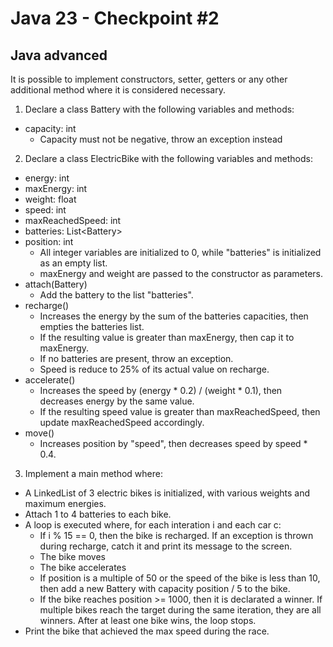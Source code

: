 # Java 23 - Checkpoint #2
## Java advanced
It is possible to implement constructors, setter, getters or any other additional method where it is considered necessary.
1. Declare a class Battery with the following variables and methods:
- capacity: int
  - Capacity must not be negative, throw an exception instead
 
2. Declare a class ElectricBike with the following variables and methods:
- energy: int
- maxEnergy: int
- weight: float
- speed: int
- maxReachedSpeed: int
- batteries: List\<Battery\>
- position: int
  - All integer variables are initialized to 0, while "batteries" is initialized as an empty list.
  - maxEnergy and weight are passed to the constructor as parameters.
- attach(Battery)
  - Add the battery to the list "batteries".
- recharge()
  - Increases the energy by the sum of the batteries capacities, then empties the batteries list.
  - If the resulting value is greater than maxEnergy, then cap it to maxEnergy.
  - If no batteries are present, throw an exception.
  - Speed is reduce to 25% of its actual value on recharge.
- accelerate()
  - Increases the speed by (energy * 0.2) / (weight * 0.1), then decreases energy by the same value.
  - If the resulting speed value is greater than maxReachedSpeed, then update maxReachedSpeed accordingly.
- move()
  - Increases position by "speed", then decreases speed by speed * 0.4.
  
3. Implement a main method where:
- A LinkedList of 3 electric bikes is initialized, with various weights and maximum energies.
- Attach 1 to 4 batteries to each bike.
- A loop is executed where, for each interation i and each car c:
  - If i % 15 == 0, then the bike is recharged. If an exception is thrown during recharge, catch it and print its message to the screen.
  - The bike moves
  - The bike accelerates
  - If position is a multiple of 50 or the speed of the bike is less than 10, then add a new Battery with capacity position / 5 to the bike.
  - If the bike reaches position >= 1000, then it is declarated a winner. If multiple bikes reach the target during the same iteration, they are all winners. After at least one bike wins, the loop stops.
 - Print the bike that achieved the max speed during the race.
